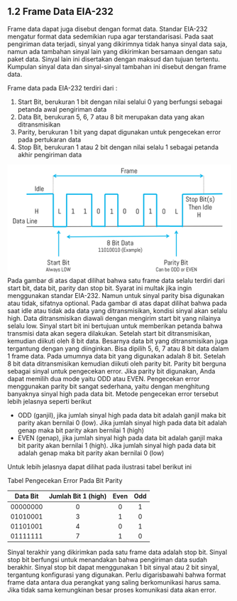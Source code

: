## 1.2 Frame Data EIA-232

Frame data dapat juga disebut dengan format data. Standar EIA-232 mengatur format data sedemikian rupa agar terstandarisasi.  Pada saat pengiriman data terjadi, sinyal yang dikirimnya tidak hanya sinyal data saja, namun ada tambahan sinyal lain yang dikirimkan bersamaan dengan satu paket data. Sinyal lain ini disertakan dengan maksud dan tujuan tertentu. Kumpulan sinyal data dan sinyal-sinyal tambahan ini disebut dengan frame data. 

Frame data pada EIA-232 terdiri dari :

1. Start Bit, berukuran 1 bit dengan nilai selalui 0 yang berfungsi sebagai petanda awal pengiriman data
2. Data Bit, berukuran 5, 6, 7 atau 8 bit merupakan data yang akan ditransmisikan
3. Parity, berukuran 1 bit yang dapat digunakan untuk pengecekan error pada pertukaran data
4. Stop Bit, berukuran 1 atau 2 bit dengan nilai selalu 1 sebagai petanda akhir pengiriman data

![](/assets/frame-format.png)Pada gambar di atas dapat dilihat bahwa satu frame data selalu terdiri dari start bit, data bit, parity dan stop bit. Syarat ini multak jika ingin menggunakan standar EIA-232. Namun untuk sinyal parity bisa digunakan atau tidak, sifatnya optional. Pada gambar di atas dapat dilihat bahwa pada saat idle atau tidak ada data yang ditransmisikan, kondisi sinyal akan selalu high. Data ditransmisikan diawali dengan mengirim start bit yang nilainya selalu low. Sinyal start bit ini bertujuan untuk memberikan petanda bahwa transmisi data akan segera dilakukan. Setelah start bit ditransmisikan, kemudian diikuti oleh 8 bit data. Besarnya data bit yang ditransmisikan juga tergantung dengan yang diinginkan. Bisa dipilih 5, 6, 7 atau 8 bit data dalam 1 frame data. Pada umumnya data bit yang digunakan adalah 8 bit. Setelah 8 bit data ditransmisikan kemudian diikuti oleh parity bit. Parity bit berguna sebagai sinyal untuk pengecekan error. Jika parity bit digunakan, Anda dapat memilih dua mode yaitu ODD atau EVEN. Pengecekan error menggunakan parity bit sangat sederhana, yaitu dengan menghitung banyaknya sinyal high pada data bit. Metode pengecekan error tersebut lebih jelasnya seperti berikut 

* ODD \(ganjil\),  jika jumlah sinyal high pada data bit adalah ganjil maka bit parity akan bernilai 0 \(low\). Jika jumlah sinyal high pada data bit adalah genap maka bit parity akan bernilai 1 \(high\)
* EVEN \(genap\), jika jumlah sinyal high pada data bit adalah ganjil maka bit parity akan bernilai 1 \(high\). Jika jumlah sinyal high pada data bit adalah genap maka bit parity akan bernilai 0 \(low\)

Untuk lebih jelasnya dapat dilihat pada ilustrasi tabel berikut ini

Tabel Pengecekan Error Pada Bit Parity

| Data Bit | Jumlah Bit 1 \(high\) | Even | Odd |
| :---: | :---: | :---: | :---: |
| 00000000 | 0 | 0 | 1 |
| 01010001 | 3 | 1 | 0 |
| 01101001 | 4 | 0 | 1 |
| 01111111 | 7 | 1 | 0 |

Sinyal terakhir yang dikirimkan pada satu frame data adalah stop bit. Sinyal stop bit berfungsi untuk menandakan bahwa pengiriman data sudah berakhir. Sinyal stop bit dapat menggunakan 1 bit sinyal atau 2 bit sinyal, tergantung konfigurasi yang digunakan. Perlu digarisbawahi bahwa format frame data antara dua perangkat yang saling berkomunikasi harus sama. Jika tidak sama kemungkinan besar proses komunikasi data akan error.

